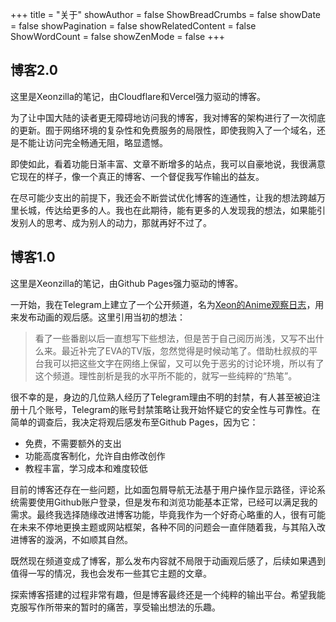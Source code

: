 +++
title = "关于"
showAuthor = false
ShowBreadCrumbs = false
showDate = false
showPagination = false
showRelatedContent = false
ShowWordCount = false
showZenMode = false
+++
## 博客2.0
这里是Xeonzilla的笔记，由Cloudflare和Vercel强力驱动的博客。

为了让中国大陆的读者更无障碍地访问我的博客，我对博客的架构进行了一次彻底的更新。囿于网络环境的复杂性和免费服务的局限性，即使我购入了一个域名，还是不能让访问完全畅通无阻，略显遗憾。

即使如此，看着功能日渐丰富、文章不断增多的站点，我可以自豪地说，我很满意它现在的样子，像一个真正的博客、一个督促我写作输出的益友。

在尽可能少支出的前提下，我还会不断尝试优化博客的连通性，让我的想法跨越万里长城，传达给更多的人。我也在此期待，能有更多的人发现我的想法，如果能引发别人的思考、成为别人的动力，那就再好不过了。

## 博客1.0
这里是Xeonzilla的笔记，由Github Pages强力驱动的博客。

一开始，我在Telegram上建立了一个公开频道，名为[Xeon的Anime观察日志](https://t.me/XeonAnimeLog)，用来发布动画的观后感。这里引用当初的想法：
>看了一些番剧以后一直想写下些想法，但是苦于自己阅历尚浅，又写不出什么来。最近补完了EVA的TV版，忽然觉得是时候动笔了。借助杜叔叔的平台我可以把这些文字在网络上保留，又可以免于恶劣的讨论环境，所以有了这个频道。理性剖析是我的水平所不能的，就写一些纯粹的“热笔”。

很不幸的是，身边的几位熟人经历了Telegram理由不明的封禁，有人甚至被迫注册十几个账号，Telegram的账号封禁策略让我开始怀疑它的安全性与可靠性。在简单的调查后，我决定将观后感发布至Github Pages，因为它：
- 免费，不需要额外的支出
- 功能高度客制化，允许自由修改创作
- 教程丰富，学习成本和难度较低

目前的博客还存在一些问题，比如面包屑导航无法基于用户操作显示路径，评论系统需要使用Github账户登录，但是发布和浏览功能基本正常，已经可以满足我的需求。最终我选择随缘改进博客功能，毕竟我作为一个好奇心略重的人，很有可能在未来不停地更换主题或网站框架，各种不同的问题会一直伴随着我，与其陷入改进博客的漩涡，不如顺其自然。

既然现在频道变成了博客，那么发布内容就不局限于动画观后感了，后续如果遇到值得一写的情况，我也会发布一些其它主题的文章。

探索博客搭建的过程非常有趣，但是博客最终还是一个纯粹的输出平台。希望我能克服写作所带来的暂时的痛苦，享受输出想法的乐趣。